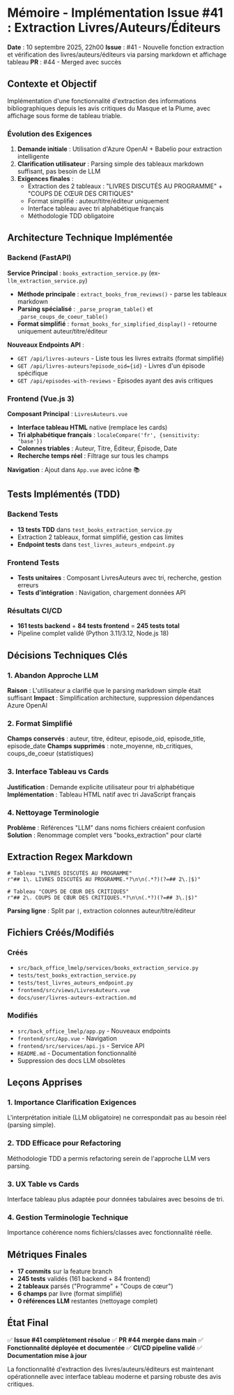 # Mémoire - Implémentation Issue #41 : Extraction Livres/Auteurs/Éditeurs

**Date** : 10 septembre 2025, 22h00
**Issue** : #41 - Nouvelle fonction extraction et vérification des livres/auteurs/éditeurs via parsing markdown et affichage tableau
**PR** : #44 - Merged avec succès

## Contexte et Objectif

Implémentation d'une fonctionnalité d'extraction des informations bibliographiques depuis les avis critiques du Masque et la Plume, avec affichage sous forme de tableau triable.

### Évolution des Exigences

1. **Demande initiale** : Utilisation d'Azure OpenAI + Babelio pour extraction intelligente
2. **Clarification utilisateur** : Parsing simple des tableaux markdown suffisant, pas besoin de LLM
3. **Exigences finales** :
   - Extraction des 2 tableaux : "LIVRES DISCUTÉS AU PROGRAMME" + "COUPS DE CŒUR DES CRITIQUES"
   - Format simplifié : auteur/titre/éditeur uniquement
   - Interface tableau avec tri alphabétique français
   - Méthodologie TDD obligatoire

## Architecture Technique Implémentée

### Backend (FastAPI)

**Service Principal** : `books_extraction_service.py` (ex-`llm_extraction_service.py`)
- **Méthode principale** : `extract_books_from_reviews()` - parse les tableaux markdown
- **Parsing spécialisé** : `_parse_program_table()` et `_parse_coups_de_coeur_table()`
- **Format simplifié** : `format_books_for_simplified_display()` - retourne uniquement auteur/titre/éditeur

**Nouveaux Endpoints API** :
- `GET /api/livres-auteurs` - Liste tous les livres extraits (format simplifié)
- `GET /api/livres-auteurs?episode_oid={id}` - Livres d'un épisode spécifique
- `GET /api/episodes-with-reviews` - Episodes ayant des avis critiques

### Frontend (Vue.js 3)

**Composant Principal** : `LivresAuteurs.vue`
- **Interface tableau HTML** native (remplace les cards)
- **Tri alphabétique français** : `localeCompare('fr', {sensitivity: 'base'})`
- **Colonnes triables** : Auteur, Titre, Éditeur, Épisode, Date
- **Recherche temps réel** : Filtrage sur tous les champs

**Navigation** : Ajout dans `App.vue` avec icône 📚

## Tests Implémentés (TDD)

### Backend Tests
- **13 tests TDD** dans `test_books_extraction_service.py`
- Extraction 2 tableaux, format simplifié, gestion cas limites
- **Endpoint tests** dans `test_livres_auteurs_endpoint.py`

### Frontend Tests
- **Tests unitaires** : Composant LivresAuteurs avec tri, recherche, gestion erreurs
- **Tests d'intégration** : Navigation, chargement données API

### Résultats CI/CD
- **161 tests backend** + **84 tests frontend** = **245 tests total**
- Pipeline complet validé (Python 3.11/3.12, Node.js 18)

## Décisions Techniques Clés

### 1. Abandon Approche LLM
**Raison** : L'utilisateur a clarifié que le parsing markdown simple était suffisant
**Impact** : Simplification architecture, suppression dépendances Azure OpenAI

### 2. Format Simplifié
**Champs conservés** : auteur, titre, éditeur, episode_oid, episode_title, episode_date
**Champs supprimés** : note_moyenne, nb_critiques, coups_de_coeur (statistiques)

### 3. Interface Tableau vs Cards
**Justification** : Demande explicite utilisateur pour tri alphabétique
**Implémentation** : Tableau HTML natif avec tri JavaScript français

### 4. Nettoyage Terminologie
**Problème** : Références "LLM" dans noms fichiers créaient confusion
**Solution** : Renommage complet vers "books_extraction" pour clarté

## Extraction Regex Markdown

```regex
# Tableau "LIVRES DISCUTÉS AU PROGRAMME"
r"## 1\. LIVRES DISCUTÉS AU PROGRAMME.*?\n\n(.*?)(?=## 2\.|$)"

# Tableau "COUPS DE CŒUR DES CRITIQUES"
r"## 2\. COUPS DE CŒUR DES CRITIQUES.*?\n\n(.*?)(?=## 3\.|$)"
```

**Parsing ligne** : Split par `|`, extraction colonnes auteur/titre/éditeur

## Fichiers Créés/Modifiés

### Créés
- `src/back_office_lmelp/services/books_extraction_service.py`
- `tests/test_books_extraction_service.py`
- `tests/test_livres_auteurs_endpoint.py`
- `frontend/src/views/LivresAuteurs.vue`
- `docs/user/livres-auteurs-extraction.md`

### Modifiés
- `src/back_office_lmelp/app.py` - Nouveaux endpoints
- `frontend/src/App.vue` - Navigation
- `frontend/src/services/api.js` - Service API
- `README.md` - Documentation fonctionnalité
- Suppression des docs LLM obsolètes

## Leçons Apprises

### 1. Importance Clarification Exigences
L'interprétation initiale (LLM obligatoire) ne correspondait pas au besoin réel (parsing simple).

### 2. TDD Efficace pour Refactoring
Méthodologie TDD a permis refactoring serein de l'approche LLM vers parsing.

### 3. UX Table vs Cards
Interface tableau plus adaptée pour données tabulaires avec besoins de tri.

### 4. Gestion Terminologie Technique
Importance cohérence noms fichiers/classes avec fonctionnalité réelle.

## Métriques Finales

- **17 commits** sur la feature branch
- **245 tests** validés (161 backend + 84 frontend)
- **2 tableaux** parsés ("Programme" + "Coups de cœur")
- **6 champs** par livre (format simplifié)
- **0 références LLM** restantes (nettoyage complet)

## État Final

✅ **Issue #41 complètement résolue**
✅ **PR #44 mergée dans main**
✅ **Fonctionnalité déployée et documentée**
✅ **CI/CD pipeline validé**
✅ **Documentation mise à jour**

La fonctionnalité d'extraction des livres/auteurs/éditeurs est maintenant opérationnelle avec interface tableau moderne et parsing robuste des avis critiques.
